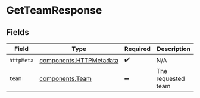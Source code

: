 # GetTeamResponse


## Fields

| Field                                                              | Type                                                               | Required                                                           | Description                                                        |
| ------------------------------------------------------------------ | ------------------------------------------------------------------ | ------------------------------------------------------------------ | ------------------------------------------------------------------ |
| `httpMeta`                                                         | [components.HTTPMetadata](../../models/components/httpmetadata.md) | :heavy_check_mark:                                                 | N/A                                                                |
| `team`                                                             | [components.Team](../../models/components/team.md)                 | :heavy_minus_sign:                                                 | The requested team                                                 |